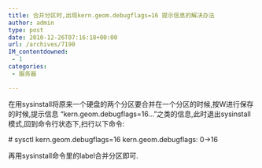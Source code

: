 ```yaml
---
title: 合并分区时,出现kern.geom.debugflags=16 提示信息的解决办法
author: admin
type: post
date: 2010-12-26T07:16:18+00:00
url: /archives/7190
IM_contentdowned:
 - 1
categories:
 - 服务器

---
```

在用sysinstall将原来一个硬盘的两个分区要合并在一个分区的时候,按W进行保存的时候,提示信息 “kern.geom.debugflags=16…”之类的信息,此时退出sysinstall模式,回到命令行状态下,扫行以下命令:

\# sysctl kern.geom.debugflags=16
kern.geom.debugflags: 0->16

再用sysinstall命令里的label合并分区即可.